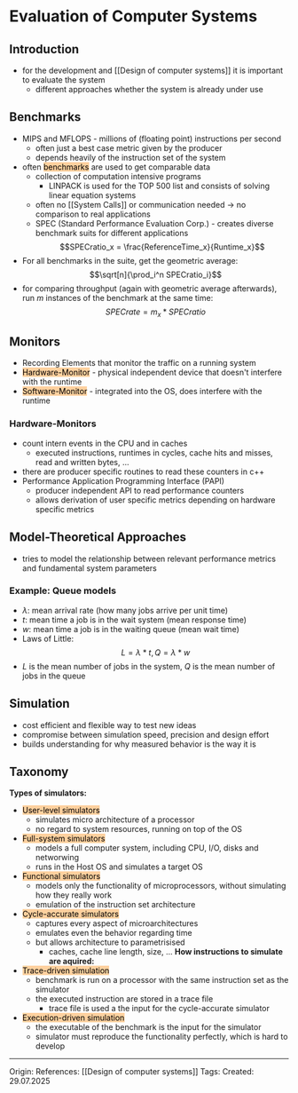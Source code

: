 # Evaluation of Computer Systems

## Introduction

- for the development and [[Design of computer systems]] it is important to evaluate the system
	- different approaches whether the system is already under use

## Benchmarks

- MIPS and MFLOPS - millions of (floating point) instructions per second
	- often just a best case metric given by the producer
	- depends heavily of the instruction set of the system
- often <mark style="background: #FFB86CA6;">benchmarks</mark> are used to get comparable data
	- collection of computation intensive programs 
		- LINPACK is used for the TOP 500 list and consists of solving linear equation systems
	- often no [[System Calls]] or communication needed -> no comparison to real applications
	- SPEC (Standard Performance Evaluation Corp.) - creates diverse benchmark suits for different applications
$$SPECratio_x = \frac{ReferenceTime_x}{Runtime_x}$$
- For all benchmarks in the suite, get the geometric average:
$$\sqrt[n]{\prod_i^n SPECratio_i}$$
- for comparing throughput (again with geometric average afterwards), run $m$ instances of the benchmark at the same time:
$$SPECrate = m_x * SPECratio$$

## Monitors

- Recording Elements that monitor the traffic on a running system
- <mark style="background: #FFB86CA6;">Hardware-Monitor</mark> - physical independent device that doesn't interfere with the runtime
- <mark style="background: #FFB86CA6;">Software-Monitor</mark> - integrated into the OS, does interfere with the runtime

### Hardware-Monitors

- count intern events in the CPU and in caches
	- executed instructions, runtimes in cycles, cache hits and misses, read and written bytes, ...
- there are producer specific routines to read these counters in c++
- Performance Application Programming Interface (PAPI)
	- producer independent API to read performance counters
	- allows derivation of user specific metrics depending on hardware specific metrics

## Model-Theoretical Approaches

- tries to model the relationship between relevant performance metrics and fundamental system parameters

### Example: Queue models

- $\lambda$: mean arrival rate (how many jobs arrive per unit time)
- $t$: mean time a job is in the wait system (mean response time)
- $w$: mean time a job is in the waiting queue (mean wait time)
- Laws of Little: 
$$L = \lambda * t, Q = \lambda * w$$
- $L$ is the mean number of jobs in the system, $Q$ is the mean number of jobs in the queue
## Simulation

- cost efficient and flexible way to test new ideas
- compromise between simulation speed, precision and design effort
- builds understanding for why measured behavior is the way it is

## Taxonomy

**Types of simulators:**
- <mark style="background: #FFB86CA6;">User-level simulators</mark>
	- simulates micro architecture of a processor
	- no regard to system resources, running on top of the OS
- <mark style="background: #FFB86CA6;">Full-system simulators</mark>
	- models a full computer system, including CPU, I/O,  disks and networwing
	- runs in the Host OS and simulates a target OS
- <mark style="background: #FFB86CA6;">Functional simulators</mark>
	- models only the functionality of microprocessors, without simulating how they really work
	- emulation of the instruction set architecture
- <mark style="background: #FFB86CA6;">Cycle-accurate simulators</mark>
	- captures every aspect of microarchitectures
	- emulates even the behavior regarding time
	- but allows architecture to parametrisised
		- caches, cache line length, size, ...
**How instructions to simulate are aquired:**
- <mark style="background: #FFB86CA6;">Trace-driven simulation</mark>
	- benchmark is run on a processor with the same instruction set as the simulator
	- the executed instruction are stored in a trace file 
		- trace file is used a the input for the cycle-accurate simulator
- <mark style="background: #FFB86CA6;">Execution-driven simulation</mark>
	- the executable of the benchmark is the input for the simulator
	- simulator must reproduce the functionality perfectly, which is hard to develop

---

Origin: 
References: [[Design of computer systems]]
Tags: 
Created: 29.07.2025

